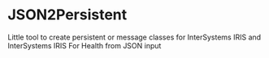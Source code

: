 # JSON2Persistent
Little tool to create persistent or message classes for InterSystems IRIS and InterSystems IRIS For Health from JSON input

